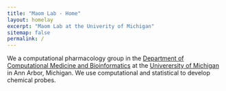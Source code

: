 ```yaml
---
title: "Maom Lab - Home"
layout: homelay
excerpt: "Maom Lab at the Univerity of Michigan"
sitemap: false
permalink: /
---
```


We a computational pharmacology group in the [Department of Computational Medicine and Bioinformatics](https://medicine.umich.edu/dept/computational-medicine-bioinformatics) at the [Univerersity of Michigan](https://umich.edu/) in Ann Arbor, Michigan. We use computational and statistical to develop chemical probes.

